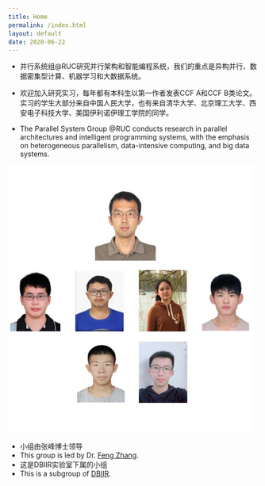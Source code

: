 ```yaml
---
title: Home
permalink: /index.html
layout: default
date: 2020-06-22
---
```


+ 并行系统组@RUC研究并行架构和智能编程系统，我们的重点是异构并行、数据密集型计算、机器学习和大数据系统。

+ 欢迎加入研究实习，每年都有本科生以第一作者发表CCF A和CCF B类论文。实习的学生大部分来自中国人民大学，也有来自清华大学、北京理工大学、西安电子科技大学、美国伊利诺伊理工学院的同学。

+ The Parallel System Group @RUC conducts research in parallel architectures and intelligent programming systems, with the emphasis on heterogeneous parallelism, data-intensive computing, and big data systems.

<img src="/assets/PAISGroupV1-4.jpg" alt="PAISGroupV1-4" style="zoom:75%;" />

- 小组由张峰博士领导
- This group is led by Dr. [Feng Zhang](https://fengzhangcs.github.io/).
- 这是DBIIR实验室下属的小组
- This is a subgroup of [DBIIR](http://iir.ruc.edu.cn/zh/).

